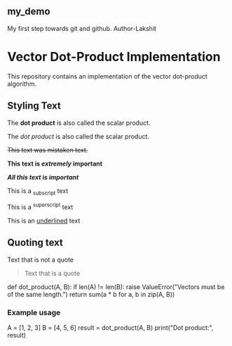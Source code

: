 ## my_demo
My first step towards git and github.
Author-Lakshit 


# Vector Dot-Product Implementation

This repository contains an implementation of the vector dot-product algorithm.

## Styling Text
 
The **dot product** is also called the scalar product.

The _dot product_ is also called the scalar product.

~~This text was mistaken text.~~

**This text is _extremely_ important**

***All this text is important***

This is a <sub>subscript</sub> text

This is a <sup>superscript</sup> text

This is an <ins>underlined</ins> text

## Quoting text

Text that is not a quote

> Text that is a quote



def dot_product(A, B):
    if len(A) != len(B):
        raise ValueError("Vectors must be of the same length.")
    return sum(a * b for a, b in zip(A, B))

### Example usage
A = [1, 2, 3]
B = [4, 5, 6]
result = dot_product(A, B)
print("Dot product:", result)

